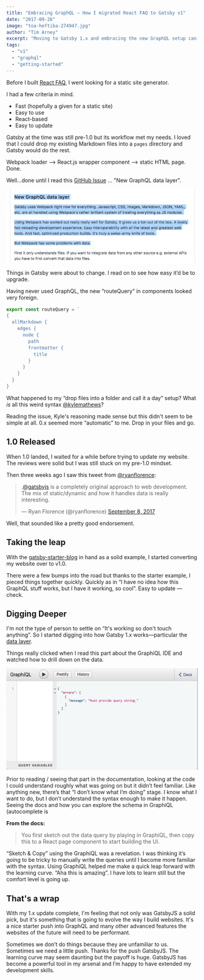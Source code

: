 ```yaml
---
title: "Embracing GraphQL — How I migrated React FAQ to Gatsby v1"
date: "2017-09-26"
image: "toa-heftiba-274947.jpg"
author: "Tim Arney"
excerpt: "Moving to Gatsby 1.x and embracing the new GraphQL setup can be daunting but the effort is going to payoff"
tags:
  - "v1"
  - "graphql"
  - "getting-started"
---
```


Before I built [React FAQ](https://reactfaq.site/), I went looking for a static site generator.

I had a few criteria in mind.

* Fast (hopefully a given for a static site)
* Easy to use
* React-based
* Easy to update

Gatsby at the time was still pre-1.0 but its workflow met my needs. I loved that I could drop my existing Markdown files into a `pages` directory and Gatsby would do the rest.

Webpack loader —> React.js wrapper component —> static HTML page. Done.

Well...done until I read this [GitHub Issue](https://github.com/gatsbyjs/gatsby/issues/420) … "New GraphQL data layer".

![issue-420](issue-420.png)

Things in Gatsby were about to change. I read on to see how easy it’d be to upgrade.

Having never used GraphQL, the new “routeQuery” in components looked very foreign.

```javascript
export const routeQuery = `
{
  allMarkdown {
    edges {
      node {
        path
        frontmatter {
          title
        }
      }
    }
  }
}
```

What happened to my “drop files into a folder and call it a day” setup? What *is* all this weird syntax [@kylemathews](https://twitter.com/kylemathews)?

Reading the issue, Kyle's reasoning made sense but this didn't seem to be simple at all. 0.x seemed more “automatic” to me. Drop in your files and go.

## 1.0 Released

When 1.0 landed, I waited for a while before trying to update my website. The reviews were solid but I was still stuck on my pre-1.0 mindset.

Then three weeks ago I saw this tweet from [@ryanflorence](https://twitter.com/ryanflorence):

<blockquote class="twitter-tweet" data-lang="en"><p lang="en" dir="ltr">.<a href="https://twitter.com/gatsbyjs">@gatsbyjs</a> is a completely original approach to web development. The mix of static/dynamic and how it handles data is really interesting.</p>&mdash; Ryan Florence (@ryanflorence) <a href="https://twitter.com/ryanflorence/status/906233888560758784">September 8, 2017</a></blockquote>

Well, that sounded like a pretty good endorsement.

## Taking the leap

With the [gatsby-starter-blog](https://github.com/gatsbyjs/gatsby-starter-blog) in hand as a solid example, I started converting my website over to v1.0.

There were a few bumps into the road but thanks to the starter example, I pieced things together quickly. Quickly as in “I have no idea how this GraphQL stuff works, but I have it working, so cool”. Easy to update — check.

## Digging Deeper

I'm not the type of person to settle on “It's working so don't touch anything”. So I started digging into how Gatsby 1.x works—particular the [data layer](/tutorial/part-four/#data-in-gatsby).

Things really clicked when I read this part about the GraphiQL IDE and watched how to drill down on the data.

![GraphiQL](graphiql.gif)

Prior to reading / seeing that part in the documentation, looking at the code I could understand roughly what was going on but it didn’t feel familiar. Like anything new, there’s that “I don’t know what I’m doing” stage. I know what I want to do, but I don’t understand the syntax enough to make it happen. Seeing the docs and how you can explore the schema in GraphiQL (autocomplete is 

**From the docs:**

> You first sketch out the data query by playing in GraphiQL, then copy this to a React page component to start building the UI.

“Sketch & Copy” using the GraphiQL was a revelation. I was thinking it’s going to be tricky to manually write the queries until I become more familiar with the syntax. Using GraphiQL helped me make a quick leap forward with the learning curve. “Aha this is amazing”. I have lots to learn still but the comfort level is going up.

## That's a wrap

With my 1.x update complete, I'm feeling that not only was GatsbyJS a solid pick, but it's something that is going to evolve the way I build websites. It's a nice starter push into GraphQL and many other advanced features the websites of the future will need to be performant.

Sometimes we don’t do things because they are unfamiliar to us. Sometimes we need a little push. Thanks for the push GatsbyJS. The learning curve may seem daunting but the payoff is huge. GatsbyJS has become a powerful tool in my arsenal and I’m happy to have extended my development skills.